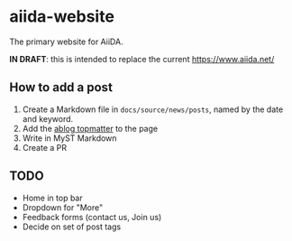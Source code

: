 # aiida-website

The primary website for AiiDA.

**IN DRAFT**: this is intended to replace the current <https://www.aiida.net/>

## How to add a post

1. Create a Markdown file in `docs/source/news/posts`, named by the date and keyword.
2. Add the [ablog topmatter](https://ablog.readthedocs.io/en/latest/manual/markdown/) to the page
3. Write in MyST Markdown
4. Create a PR

## TODO

- Home in top bar
- Dropdown for "More"
- Feedback forms (contact us, Join us)
- Decide on set of post tags
